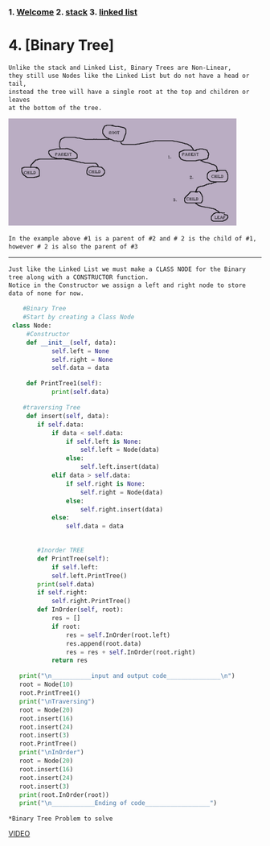 
### 1. [Welcome](https://github.com/moscarelloscott/moscarelloscott/blob/main/CSE212.md) 2. [stack](https://github.com/moscarelloscott/moscarelloscott/blob/main/stack.md) 3. [linked list](https://github.com/moscarelloscott/moscarelloscott/blob/main/linkedlist.md)
# 4. [Binary Tree]

    Unlike the stack and Linked List, Binary Trees are Non-Linear, 
    they still use Nodes like the Linked List but do not have a head or tail, 
    instead the tree will have a single root at the top and children or leaves 
    at the bottom of the tree.
    
   <img src="images/binary1.png" width= "90%" height="25%">
   
    In the example above #1 is a parent of #2 and # 2 is the child of #1, however # 2 is also the parent of #3
________________________________________________________________

    Just like the Linked List we must make a CLASS NODE for the Binary tree along with a CONSTRUCTOR function.
    Notice in the Constructor we assign a left and right node to store data of none for now.
    
~~~Python
    #Binary Tree
    #Start by creating a Class Node
 class Node:
     #Constructor
     def __init__(self, data):
            self.left = None
            self.right = None
            self.data = data
~~~

~~~Python
     def PrintTree1(self):
            print(self.data)   
~~~

~~~Python
    #traversing Tree
     def insert(self, data):
        if self.data:
            if data < self.data:
                if self.left is None:
                    self.left = Node(data)
                else:
                    self.left.insert(data)
            elif data > self.data:
                if self.right is None:
                    self.right = Node(data)
                else:
                    self.right.insert(data)
            else:
                self.data = data
~~~

~~~Python
                
        #Inorder TREE
        def PrintTree(self):
            if self.left:
            self.left.PrintTree()
        print(self.data)
        if self.right:
            self.right.PrintTree()
        def InOrder(self, root):
            res = []
            if root:
                res = self.InOrder(root.left)
                res.append(root.data)
                res = res + self.InOrder(root.right)       
            return res   
~~~

~~~Python
   print("\n___________input and output code_______________\n")   
   root = Node(10)
   root.PrintTree1()
   print("\nTraversing")
   root = Node(20)
   root.insert(16)
   root.insert(24)
   root.insert(3)
   root.PrintTree()
   print("\nInOrder")
   root = Node(20)
   root.insert(16)
   root.insert(24)
   root.insert(3)
   print(root.InOrder(root))
   print("\n____________Ending of code__________________")
 ~~~
    *Binary Tree Problem to solve

[VIDEO](https://moscarelloscott.github.io/project/index.html)
